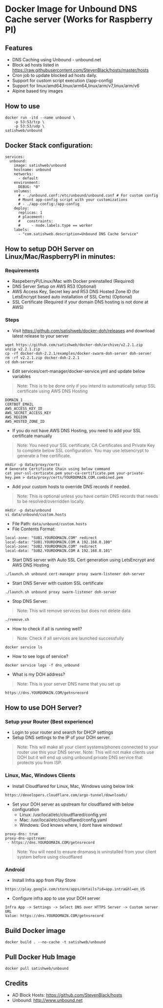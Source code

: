 # Docker Image for Unbound DNS Cache server (Works for Raspberry PI)

## Features
- DNS Caching using Unbound - unbound.net
- Block ad hosts listed in https://raw.githubusercontent.com/StevenBlack/hosts/master/hosts
- Cron job to update blocked ad hosts daily.
- Support for custom script execution (/app-config)
- Support for linux/amd64,linux/arm64,linux/arm/v7,linux/arm/v6
- Alpine based tiny images

## How to use

```
docker run -itd --name unbound \
    -p 53:53/tcp \
    -p 53:53/udp \
satishweb/unbound
```

## Docker Stack configuration:
```
services:
  unbound:
    image: satishweb/unbound
    hostname: unbound
    networks:
      - default
    environment:
      DEBUG: "0"
    volumes:
      # - ./unbound.conf:/etc/unbound/unbound.conf # For custom config
      # Mount app-config script with your customizations
      # - ./app-config:/app-config
    deploy:
      replicas: 1
      # placement:
      #   constraints:
      #     - node.labels.type == worker
    labels:
      - "com.satishweb.description=Unbound DNS Cache Service"
```

## How to setup DOH Server on Linux/Mac/RaspberryPI in minutes:
### Requirements
- RaspeberryPi/Linux/Mac with Docker preinstalled (Required)
- DNS Server Setup on AWS R53 (Optional)
- AWS Access Key, Secret key and R53 DNS Hosted Zone ID (for LetsEncrypt based auto installation of SSL Certs) (Optional)
- SSL Certificate (Required if your domain DNS hosting is not done at AWS)

### Steps
- Visit https://github.com/satishweb/docker-doh/releases and download latest release to your server
```
wget https://github.com/satishweb/docker-doh/archive/v2.2.1.zip
unzip v2.2.1.zip
cp -rf docker-doh-2.2.1/examples/docker-swarm-doh-server doh-server
rm -rf v2.2.1.zip docker-doh-2.2.1
cd doh-server
```
- Edit services/cert-manager/docker-service.yml and update below variables
> Note: This is to be done only if you intend to automatically setup SSL certificate using AWS DNS Hosting
```
DOMAIN_1
CERTBOT_EMAIL
AWS_ACCESS_KEY_ID
AWS_SECRET_ACCESS_KEY
AWS_REGION
AWS_HOSTED_ZONE_ID
```
- If you do not have AWS DNS Hosting, you need to add your SSL certificate manually
> Note: You need your SSL certificate, CA Certificates and Private Key to complete below SSL configuration. You may use letsencrypt to generate a free certificate.
```
mkdir -p data/proxy/certs
# Generate Certificate Chain using below command
cat your-ssl-certicate.pem your-ca-certificate.pem your-private-key.pem > data/proxy/certs/YOURDOMAIN.COM.combined.pem
```
- Add your custom hosts to override DNS records if needed.
> Note: This is optional unless you have certain DNS records that needs to be resolved/overridden locally.
```
mkdir -p data/unbound
vi data/unbound/custom.hosts
```
  - File Path: `data/unbound/custom.hosts`
  - File Contents Format:
```
local-zone: "SUB1.YOURDOMAIN.COM" redirect
local-data: "SUB1.YOURDOMAIN.COM A 192.168.0.100"
local-zone: "SUB2.YOURDOMAIN.COM" redirect
local-data: "SUB2.YOURDOMAIN.COM A 192.168.0.101"
```
- Start DNS server with Auto SSL Cert generation using LetsEncrypt and AWS DNS Hosting
```
./launch.sh unbound cert-manager proxy swarm-listener doh-server
```
- Start DNS Server with custom SSL certificate
```
./launch.sh unbound proxy swarm-listener doh-server
```
- Stop DNS Server:
> Note: This will remove services but does not delete data
```
./remove.sh
```
- How to check if all is running well?
> Note: Check if all services are launched successfully
```
docker service ls
```
- How to see logs of service?
```
docker service logs -f dns_unbound
```
- What is my DOH address?
> Note: This is your server DNS name that you set up
```
https://dns.YOURDOMAIN.COM/getnsrecord
```

## How to use DOH Server?
### Setup your Router (Best experience)
- Login to your router and search for DHCP settings
- Setup DNS settings to the IP of your DOH server.
> Note: This will make all your client systems/phones connected to your router use this your DNS server.
> Note: This will not make clients use DOH but it will end up using unbound private DNS service that protects you from ISP.

### Linux, Mac, Windows Clients
- Install Cloudflared for Linux, Mac, Windows using below link
```
https://developers.cloudflare.com/argo-tunnel/downloads/
```
- Set your DOH server as upstream for cloudflared with below configuration
  - Linux: /usr/local/etc/cloudflared/config.yml
  - Mac: /usr/local/etc/cloudflared/config.yaml
  - Windows: God knows where, I dont have windows!
```
proxy-dns: true
proxy-dns-upstream:
 - https://dns.YOURDOMAIN.COM/getnsrecord
```
> Note: You will need to ensure dnsmasq is uninstalled from your client system before using cloudflared

### Android
- Install Infra app from Play Store
```
https://play.google.com/store/apps/details?id=app.intra&hl=en_US
```
- Configure infra app to use your DOH server
```
Infra App -> Settings -> Select DNS over HTTPS Server -> Custom server URL
Value: https://dns.YOURDOMAIN.COM/getnsrecord

```

## Build Docker image
```
docker build . --no-cache -t satishweb/unbound
```
## Pull Docker Hub Image
```
docker pull satishweb/unbound
```

## Credits
- AD Block Hosts: https://github.com/StevenBlack/hosts
- Unbound: http://www.unbound.net